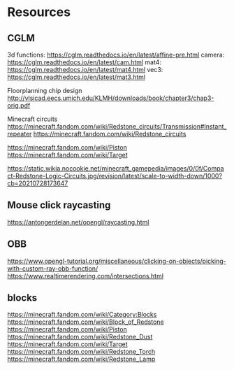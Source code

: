 # Resources

## CGLM
3d functions: https://cglm.readthedocs.io/en/latest/affine-pre.html
camera: https://cglm.readthedocs.io/en/latest/cam.html
mat4: https://cglm.readthedocs.io/en/latest/mat4.html
vec3: https://cglm.readthedocs.io/en/latest/mat3.html

Floorplanning chip design
http://vlsicad.eecs.umich.edu/KLMH/downloads/book/chapter3/chap3-orig.pdf

Minecraft circuits
https://minecraft.fandom.com/wiki/Redstone_circuits/Transmission#Instant_repeater
https://minecraft.fandom.com/wiki/Redstone_circuits

https://minecraft.fandom.com/wiki/Piston
https://minecraft.fandom.com/wiki/Target

https://static.wikia.nocookie.net/minecraft_gamepedia/images/0/0f/Compact-Redstone-Logic-Circuits.jpg/revision/latest/scale-to-width-down/1000?cb=20210728173647

## Mouse click raycasting
https://antongerdelan.net/opengl/raycasting.html

## OBB
https://www.opengl-tutorial.org/miscellaneous/clicking-on-objects/picking-with-custom-ray-obb-function/
https://www.realtimerendering.com/intersections.html

## blocks
https://minecraft.fandom.com/wiki/Category:Blocks
https://minecraft.fandom.com/wiki/Block_of_Redstone
https://minecraft.fandom.com/wiki/Piston
https://minecraft.fandom.com/wiki/Redstone_Dust
https://minecraft.fandom.com/wiki/Target
https://minecraft.fandom.com/wiki/Redstone_Torch
https://minecraft.fandom.com/wiki/Redstone_Lamp
